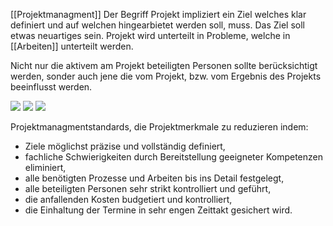 [[Projektmanagment]]
Der Begriff Projekt impliziert ein Ziel welches klar definiert und auf welchen hingearbietet werden soll, muss. Das Ziel soll etwas neuartiges sein. Projekt wird unterteilt in Probleme, welche in [[Arbeiten]] unterteilt werden. 

Nicht nur die aktivem am Projekt beteiligten Personen sollte berücksichtigt werden, sonder auch jene die vom Projekt, bzw. vom Ergebnis des Projekts beeinflusst werden.




<img src="Pasted%20image%2020230919224004.png"/>

<img src="Pasted%20image%2020230919230047.png"/>

<img src="Pasted%20image%2020230919230242.png"/>


Projektmanagmentstandards, die Projektmerkmale zu reduzieren indem:
- Ziele möglichst präzise und vollständig definiert,
- fachliche Schwierigkeiten durch Bereitstellung geeigneter Kompetenzen eliminiert,
- alle benötigten Prozesse und Arbeiten bis ins Detail festgelegt,
- alle beteiligten Personen sehr strikt kontrolliert und geführt,
- die anfallenden Kosten budgetiert und kontrolliert,
- die Einhaltung der Termine in sehr engen Zeittakt gesichert wird.
